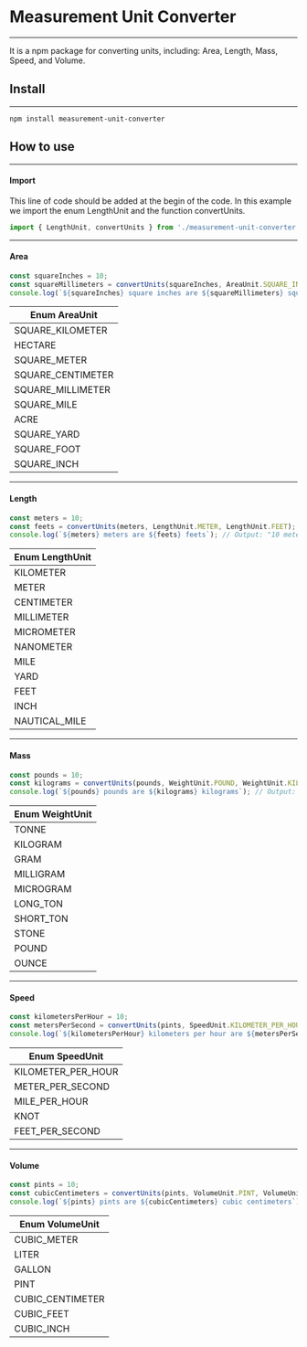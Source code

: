 # Measurement Unit Converter
---
It is a npm package for converting units, including: Area, Length, Mass, Speed, and Volume.
## Install
---
```
npm install measurement-unit-converter
```
## How to use
---
#### Import
This line of code should be added at the begin of the code. In this example we import the enum LengthUnit and the function convertUnits.
```typescript
import { LengthUnit, convertUnits } from './measurement-unit-converter';
```
---
#### Area
```typescript
const squareInches = 10;
const squareMillimeters = convertUnits(squareInches, AreaUnit.SQUARE_INCH, AreaUnit.SQUARE_MILLIMETER);
console.log(`${squareInches} square inches are ${squareMillimeters} square millimeters`); // Output: "10 square inches are 6451.6 square millimeters"
```
| Enum AreaUnit |
| --- |
| SQUARE_KILOMETER |
| HECTARE |
| SQUARE_METER |
| SQUARE_CENTIMETER |
| SQUARE_MILLIMETER |
| SQUARE_MILE |
| ACRE |
| SQUARE_YARD |
| SQUARE_FOOT |
| SQUARE_INCH |
---
#### Length
```typescript
const meters = 10;
const feets = convertUnits(meters, LengthUnit.METER, LengthUnit.FEET);
console.log(`${meters} meters are ${feets} feets`); // Output: "10 meters are 32.8084 feets"
```
| Enum LengthUnit |
| --- |
| KILOMETER |
| METER |
| CENTIMETER |
| MILLIMETER |
| MICROMETER |
| NANOMETER |
| MILE |
| YARD |
| FEET |
| INCH |
| NAUTICAL_MILE |
---
#### Mass
```typescript
const pounds = 10;
const kilograms = convertUnits(pounds, WeightUnit.POUND, WeightUnit.KILOGRAM);
console.log(`${pounds} pounds are ${kilograms} kilograms`); // Output: "10 pounds are 4.53592 kilograms"
```
| Enum WeightUnit |
| --- |
| TONNE |
| KILOGRAM |
| GRAM |
| MILLIGRAM |
| MICROGRAM |
| LONG_TON |
| SHORT_TON |
| STONE |
| POUND |
| OUNCE |
---
#### Speed
```typescript
const kilometersPerHour = 10;
const metersPerSecond = convertUnits(pints, SpeedUnit.KILOMETER_PER_HOUR, SpeedUnit.METER_PER_SECOND);
console.log(`${kilometersPerHour} kilometers per hour are ${metersPerSecond} meters per second`); // Output: "10 kilometers per hour are 2.7778 meters per second"
```
| Enum SpeedUnit |
| --- |
| KILOMETER_PER_HOUR |
| METER_PER_SECOND |
| MILE_PER_HOUR |
| KNOT |
| FEET_PER_SECOND |
---
#### Volume
```typescript
const pints = 10;
const cubicCentimeters = convertUnits(pints, VolumeUnit.PINT, VolumeUnit.CUBIC_CENTIMETER);
console.log(`${pints} pints are ${cubicCentimeters} cubic centimeters`); // Output: "10 pints are 5682.61 cubic centimeters"
```
| Enum VolumeUnit |
| --- |
| CUBIC_METER |
| LITER |
| GALLON |
| PINT |
| CUBIC_CENTIMETER |
| CUBIC_FEET |
| CUBIC_INCH |